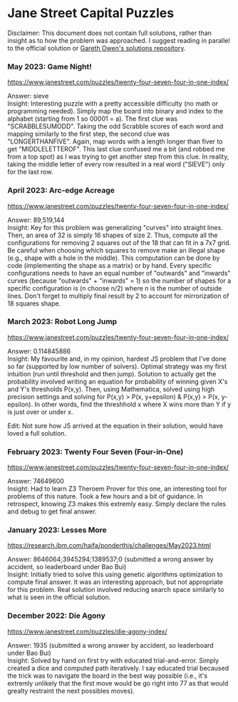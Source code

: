 # Jane Street Capital Puzzles

Disclaimer: This document does not contain full solutions, rather than insight as to how the problem was approached. I suggest reading in parallel to the official solution or [Gareth Owen's solutions repository](https://github.com/gowen100/Jane-Street-Solutions).

### May 2023: Game Night! <br>
https://www.janestreet.com/puzzles/twenty-four-seven-four-in-one-index/

Answer: sieve <br>
Insight: Interesting puzzle with a pretty accessible difficulty (no math or programming needed). Simply map the board into binary and index to the alphabet (starting from 1 so 00001 = a). The first clue was "SCRABBLESUMODD". Taking the odd Scrabble scores of each word and mapping similarly to the first step, the second clue was "LONGERTHANFIVE". Again, map words with a length longer than fiver to get "MIDDLELETTEROF". This last clue confused me a bit (and robbed me from a top spot) as I was trying to get another step from this clue. In reality, taking the middle letter of every row resulted in a real word ("SIEVE") only for the last row.

### April 2023: Arc-edge Acreage <br>
https://www.janestreet.com/puzzles/twenty-four-seven-four-in-one-index/

Answer: 89,519,144 <br>
Insight: Key for this problem was generalizing "curves" into straight lines. Then, an area of 32 is simply 16 shapes of size 2. Thus, compute all the configurations for removing 2 squares out of the 18 that can fit in a 7x7 grid. Be careful when choosing which squares to remove make an illegal shape (e.g., shape with a hole in the middle). This computation can be done by code (implementing the shape as a matrix) or by hand. Every specific configurations needs to have an equal number of "outwards" and "inwards" curves (because "outwards" + "inwards" = 1) so the number of shapes for a specific configuration is (n choose n/2) where n is the number of outside lines. Don't forget to multiply final result by 2 to account for mirrorization of 18 squares shape.

### March 2023: Robot Long Jump <br>
https://www.janestreet.com/puzzles/twenty-four-seven-four-in-one-index/

Answer: 0.114845886 <br>
Insight: My favourite and, in my opinion, hardest JS problem that I've done so far (supported by low number of solvers). Optimal strategy was my first intuition (run until threshold and then jump). Solution to actually get the probability involved writing an equation for probability of winning given X's and Y's thresholds P(x,y). Then, using Mathematica, solved using high precision settings and solving for P(x,y) > P(x, y+epsilon) & P(x,y) > P(x, y-epsilon). In other words, find the threshhold x where X wins more than Y if y is just over or under x. 

Edit: Not sure how JS arrived at the equation in their solution, would have loved a full solution.

### February 2023: Twenty Four Seven (Four-in-One)<br>
https://www.janestreet.com/puzzles/twenty-four-seven-four-in-one-index/

Answer: 74649600 <br>
Insight: Had to learn Z3 Theroem Prover for this one, an interesting tool for problems of this nature. Took a few hours and a bit of guidance. In retrospect, knowing Z3 makes this extremly easy. Simply declare the rules and debug to get final answer.

### January 2023: Lesses More<br>
https://research.ibm.com/haifa/ponderthis/challenges/May2023.html

Answer: 8646064;3945294;1389537;0 (submitted a wrong answer by accident, so leaderboard under Bao Bui)<br>
Insight: Initially tried to solve this using genetic algorithms optimization to compute final answer. It was 
an interesting approach, but not appropriate for this problem. Real solution involved reducing search space similarly to what is seen in the official solution.

### December 2022: Die Agony<br>
https://www.janestreet.com/puzzles/die-agony-index/

Answer: 1935 (submitted a wrong answer by accident, so leaderboard under Bao Bui)<br>
Insight: Solved by hand on first try with educated trial-and-error. Simply created a dice and computed path
iteratively. I say educated trial becaused the trick was to navigate the board in the best way possible (i.e.,
it's extremly unlikely that the first move would be go right into 77 as that would grealty restraint the next
possibles moves).
